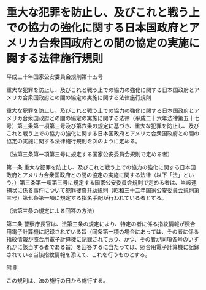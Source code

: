 # 重大な犯罪を防止し、及びこれと戦う上での協力の強化に関する日本国政府とアメリカ合衆国政府との間の協定の実施に関する法律施行規則

平成三十年国家公安委員会規則第十五号

重大な犯罪を防止し、及びこれと戦う上での協力の強化に関する日本国政府とアメリカ合衆国政府との間の協定の実施に関する法律施行規則

重大な犯罪を防止し、及びこれと戦う上での協力の強化に関する日本国政府とアメリカ合衆国政府との間の協定の実施に関する法律（平成二十六年法律第五十七号）第三条第一項第三号及び第六条の規定に基づき、重大な犯罪を防止し、及びこれと戦う上での協力の強化に関する日本国政府とアメリカ合衆国政府との間の協定の実施に関する法律施行規則を次のように定める。

（法第三条第一項第三号に規定する国家公安委員会規則で定める者）

第一条 重大な犯罪を防止し、及びこれと戦う上での協力の強化に関する日本国政府とアメリカ合衆国政府との間の協定の実施に関する法律（以下「法」という。）第三条第一項第三号に規定する国家公安委員会規則で定める者は、当該逮捕状に係る事件について犯罪捜査共助規則（昭和三十二年国家公安委員会規則第三号）第七条第一項に規定する指名手配が行われている者とする。

（法第三条の規定による回答の方法）

第二条 警察庁長官は、法第三条の規定により、特定の者に係る指紋情報が照合用電子計算機に記録されている旨（同条第一項の場合にあっては、その者に係る指紋情報が照合用電子計算機に記録されており、かつ、その者が同項各号のいずれかに該当する者である旨）を回答するに当たっては、照合用電子計算機に記録されている当該指紋情報を添えて、これを行うものとする。

附 則

この規則は、法の施行の日から施行する。
